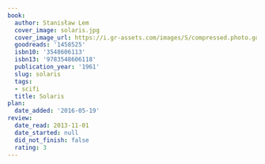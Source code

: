 ```yaml
---
book:
  author: Stanisław Lem
  cover_image: solaris.jpg
  cover_image_url: https://i.gr-assets.com/images/S/compressed.photo.goodreads.com/books/1183830166l/1458525._SX318_.jpg
  goodreads: '1458525'
  isbn10: '3548606113'
  isbn13: '9783548606118'
  publication_year: '1961'
  slug: solaris
  tags:
  - scifi
  title: Solaris
plan:
  date_added: '2016-05-19'
review:
  date_read: 2013-11-01
  date_started: null
  did_not_finish: false
  rating: 3
---
```

